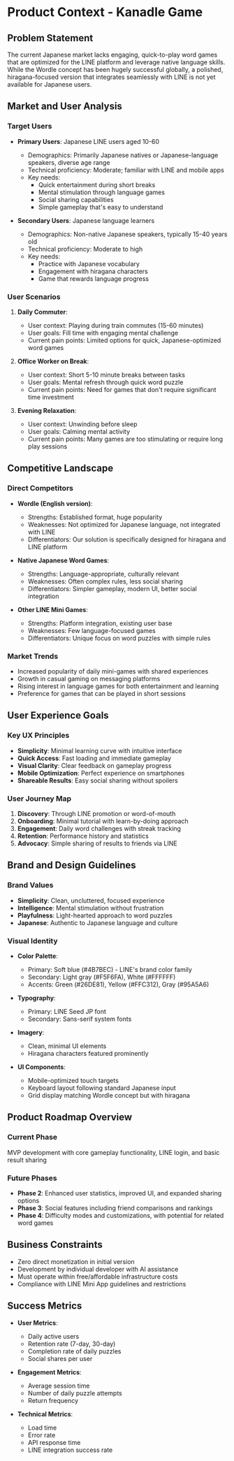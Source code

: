 # Product Context - Kanadle Game

## Problem Statement

The current Japanese market lacks engaging, quick-to-play word games that are optimized for the LINE platform and leverage native language skills. While the Wordle concept has been hugely successful globally, a polished, hiragana-focused version that integrates seamlessly with LINE is not yet available for Japanese users.

## Market and User Analysis

### Target Users

- **Primary Users**: Japanese LINE users aged 10-60
  - Demographics: Primarily Japanese natives or Japanese-language speakers, diverse age range
  - Technical proficiency: Moderate; familiar with LINE and mobile apps
  - Key needs: 
    - Quick entertainment during short breaks
    - Mental stimulation through language games
    - Social sharing capabilities
    - Simple gameplay that's easy to understand

- **Secondary Users**: Japanese language learners
  - Demographics: Non-native Japanese speakers, typically 15-40 years old
  - Technical proficiency: Moderate to high
  - Key needs: 
    - Practice with Japanese vocabulary
    - Engagement with hiragana characters
    - Game that rewards language progress

### User Scenarios

1. **Daily Commuter**: 
   - User context: Playing during train commutes (15-60 minutes)
   - User goals: Fill time with engaging mental challenge
   - Current pain points: Limited options for quick, Japanese-optimized word games

2. **Office Worker on Break**:
   - User context: Short 5-10 minute breaks between tasks
   - User goals: Mental refresh through quick word puzzle
   - Current pain points: Need for games that don't require significant time investment

3. **Evening Relaxation**:
   - User context: Unwinding before sleep
   - User goals: Calming mental activity
   - Current pain points: Many games are too stimulating or require long play sessions

## Competitive Landscape

### Direct Competitors

- **Wordle (English version)**:
  - Strengths: Established format, huge popularity
  - Weaknesses: Not optimized for Japanese language, not integrated with LINE
  - Differentiators: Our solution is specifically designed for hiragana and LINE platform

- **Native Japanese Word Games**:
  - Strengths: Language-appropriate, culturally relevant
  - Weaknesses: Often complex rules, less social sharing
  - Differentiators: Simpler gameplay, modern UI, better social integration

- **Other LINE Mini Games**:
  - Strengths: Platform integration, existing user base
  - Weaknesses: Few language-focused games
  - Differentiators: Unique focus on word puzzles with simple rules

### Market Trends

- Increased popularity of daily mini-games with shared experiences
- Growth in casual gaming on messaging platforms
- Rising interest in language games for both entertainment and learning
- Preference for games that can be played in short sessions

## User Experience Goals

### Key UX Principles

- **Simplicity**: Minimal learning curve with intuitive interface
- **Quick Access**: Fast loading and immediate gameplay
- **Visual Clarity**: Clear feedback on gameplay progress
- **Mobile Optimization**: Perfect experience on smartphones
- **Shareable Results**: Easy social sharing without spoilers

### User Journey Map

1. **Discovery**: Through LINE promotion or word-of-mouth
2. **Onboarding**: Minimal tutorial with learn-by-doing approach
3. **Engagement**: Daily word challenges with streak tracking
4. **Retention**: Performance history and statistics
5. **Advocacy**: Simple sharing of results to friends via LINE

## Brand and Design Guidelines

### Brand Values

- **Simplicity**: Clean, uncluttered, focused experience
- **Intelligence**: Mental stimulation without frustration
- **Playfulness**: Light-hearted approach to word puzzles
- **Japanese**: Authentic to Japanese language and culture

### Visual Identity

- **Color Palette**: 
  - Primary: Soft blue (#4B7BEC) - LINE's brand color family
  - Secondary: Light gray (#F5F6FA), White (#FFFFFF)
  - Accents: Green (#26DE81), Yellow (#FFC312), Gray (#95A5A6)
  
- **Typography**: 
  - Primary: LINE Seed JP font
  - Secondary: Sans-serif system fonts
  
- **Imagery**: 
  - Clean, minimal UI elements
  - Hiragana characters featured prominently
  
- **UI Components**: 
  - Mobile-optimized touch targets
  - Keyboard layout following standard Japanese input
  - Grid display matching Wordle concept but with hiragana

## Product Roadmap Overview

### Current Phase

MVP development with core gameplay functionality, LINE login, and basic result sharing

### Future Phases

- **Phase 2**: Enhanced user statistics, improved UI, and expanded sharing options
- **Phase 3**: Social features including friend comparisons and rankings
- **Phase 4**: Difficulty modes and customizations, with potential for related word games

## Business Constraints

- Zero direct monetization in initial version
- Development by individual developer with AI assistance
- Must operate within free/affordable infrastructure costs
- Compliance with LINE Mini App guidelines and restrictions

## Success Metrics

- **User Metrics**: 
  - Daily active users
  - Retention rate (7-day, 30-day)
  - Completion rate of daily puzzles
  - Social shares per user

- **Engagement Metrics**: 
  - Average session time
  - Number of daily puzzle attempts
  - Return frequency

- **Technical Metrics**:
  - Load time
  - Error rate
  - API response time
  - LINE integration success rate
